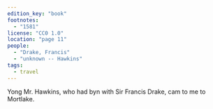 ```yaml
---
edition_key: "book"
footnotes:
  - "1581"
license: "CC0 1.0"
location: "page 11"
people:
  - "Drake, Francis"
  - "unknown -- Hawkins"
tags:
  - travel
---
```

Yong Mr. Hawkins, who had byn with Sir
Francis Drake, cam to me to Mortlake.
